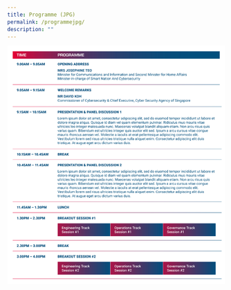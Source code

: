 ```yaml
---
title: Programme (JPG)
permalink: /programmejpg/
description: ""
---
```

![](/images/2023%20Programme/2023_programme_day1.jpg)